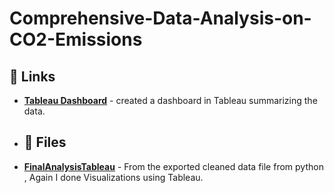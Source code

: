 # Comprehensive-Data-Analysis-on-CO2-Emissions

## 🔗 Links
- [**Tableau Dashboard**](https://public.tableau.com/app/profile/venkataramarao.guttikonda/viz/CO2EMISSIONS_17084527002530/Home?publish=yes) - created a dashboard in Tableau summarizing the data.

- ## 📁 Files
- [**FinalAnalysisTableau**](https://public.tableau.com/app/profile/venkataramarao.guttikonda/viz/CO2EMISSIONS_17084527002530/Home?publish=yes) - From the exported cleaned data file from python , Again I done Visualizations using Tableau.
